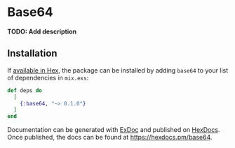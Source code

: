 # Base64

**TODO: Add description**

## Installation

If [available in Hex](https://hex.pm/docs/publish), the package can be installed
by adding `base64` to your list of dependencies in `mix.exs`:

```elixir
def deps do
  [
    {:base64, "~> 0.1.0"}
  ]
end
```

Documentation can be generated with [ExDoc](https://github.com/elixir-lang/ex_doc)
and published on [HexDocs](https://hexdocs.pm). Once published, the docs can
be found at <https://hexdocs.pm/base64>.

